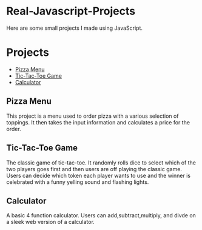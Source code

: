 # Real-Javascript-Projects

Here are some small projects I made using JavaScript.

# Projects
* <a href="https://htmlpreview.github.io/?https://github.com/Jassefa3/Real-Javascript-Projects/blob/main/Pizza_Project/Pizza.html" target="_blank">Pizza Menu</a>
* <a href="https://htmlpreview.github.io/?https://github.com/Jassefa3/Real-Javascript-Projects/tree/main/TicTacToe" target="_blank">Tic-Tac-Toe Game</a>
* <a href="https://htmlpreview.github.io/?https://github.com/Jassefa3/HTML-and-CSS-Projects/blob/main/academy_cinemas.html" target="_blank">Calculator</a>



## Pizza Menu
This project is a menu used to order pizza with a various selection of toppings. It then takes the input information and calculates a price for the order.
## Tic-Tac-Toe Game
The classic game of tic-tac-toe. It randomly rolls dice to select which of the two players goes first and then users are off playing the classic game. Users can decide which token each player wants to use and the winner is celebrated with a funny yelling sound and flashing lights.
## Calculator
A basic 4 function calculator. Users can add,subtract,multiply, and divde on a sleek web version of a calculator.
